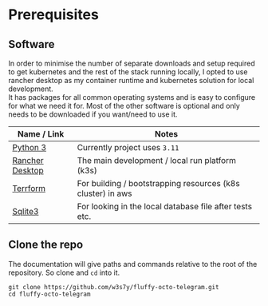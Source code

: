 # Prerequisites

## Software
In order to minimise the number of separate downloads and setup required to get kubernetes and the rest of the stack 
running locally, I opted to use rancher desktop as my container runtime and kubernetes solution for local development.  
It has packages for all common operating systems and is easy to configure for what we need it for.  Most of the other 
software is optional and only needs to be downloaded if you want/need to use it.

| Name / Link                                   | Notes                                                       | 
|-----------------------------------------------|-------------------------------------------------------------|
| [Python 3](https://python.org)                | Currently project uses `3.11`                               |
| [Rancher Desktop](https://rancherdesktop.io/) | The main development / local run platform (k3s)             |
| [Terrform](https://www.terraform.io/)         | For building / bootstrapping resources (k8s cluster) in aws |
| [Sqlite3](https://www.sqlite.org/index.html)  | For looking in the local database file after tests etc.     | 

## Clone the repo

The documentation will give paths and commands relative to the root of the repository.  So clone and `cd` into
it. 
```shell
git clone https://github.com/w3s7y/fluffy-octo-telegram.git
cd fluffy-octo-telegram
```
